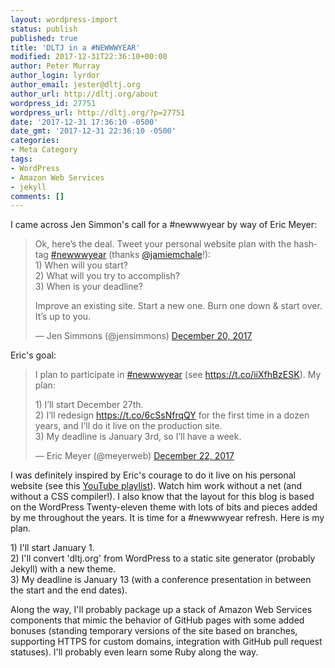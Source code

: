 ```yaml
---
layout: wordpress-import
status: publish
published: true
title: 'DLTJ in a #NEWWWYEAR'
modified: 2017-12-31T22:36:10+00:00
author: Peter Murray
author_login: lyrdor
author_email: jester@dltj.org
author_url: http://dltj.org/about
wordpress_id: 27751
wordpress_url: http://dltj.org/?p=27751
date: '2017-12-31 17:36:10 -0500'
date_gmt: '2017-12-31 22:36:10 -0500'
categories:
- Meta Category
tags:
- WordPress
- Amazon Web Services
- jekyll
comments: []
---
```

<p>I came across Jen Simmon's call for a #newwwyear by way of Eric Meyer:</p>
<blockquote class="twitter-tweet" data-conversation="none" data-lang="en">
<p dir="ltr" lang="en">Ok, here&rsquo;s the deal. Tweet your personal website plan with the hashtag <a href="https://twitter.com/hashtag/newwwyear?src=hash&amp;ref_src=twsrc%5Etfw">#newwwyear</a> (thanks <a href="https://twitter.com/jamiemchale?ref_src=twsrc%5Etfw">@jamiemchale</a>!):<br />
1) When will you start?<br />
2) What will you try to accomplish?<br />
3) When is your deadline?</p>
<p>Improve an existing site. Start a new one. Burn one down &amp; start over. It&rsquo;s up to you.</p>
<p>&mdash; Jen Simmons (@jensimmons) <a href="https://twitter.com/jensimmons/status/943323088405581824?ref_src=twsrc%5Etfw">December 20, 2017</a></p></blockquote>
<p><script async src="https://platform.twitter.com/widgets.js" charset="utf-8"></script></p>
<p>Eric's goal:</p>
<blockquote class="twitter-tweet" data-lang="en">
<p dir="ltr" lang="en">I plan to participate in <a href="https://twitter.com/hashtag/newwwyear?src=hash&amp;ref_src=twsrc%5Etfw">#newwwyear</a> (see <a href="https://t.co/iiXfhBzESK">https://t.co/iiXfhBzESK</a>). My plan:</p>
<p>1) I&rsquo;ll start December 27th.<br />
2) I&rsquo;ll redesign <a href="https://t.co/6cSsNfrqQY">https://t.co/6cSsNfrqQY</a> for the first time in a dozen years, and I&rsquo;ll do it live on the production site.<br />
3) My deadline is January 3rd, so I&rsquo;ll have a week.</p>
<p>&mdash; Eric Meyer (@meyerweb) <a href="https://twitter.com/meyerweb/status/944348540054200320?ref_src=twsrc%5Etfw">December 22, 2017</a></p></blockquote>
<p><script async src="https://platform.twitter.com/widgets.js" charset="utf-8"></script></p>
<p>I was definitely inspired by Eric's courage to do it live on his personal website (see this <a href="https://www.youtube.com/playlist?list=PL22dNRlBicBy6IpKun786rW0veWQyJJkB">YouTube playlist</a>).  Watch him work without a net (and without a CSS compiler!).  I also know that the layout for this blog is based on the WordPress Twenty-eleven theme with lots of bits and pieces added by me throughout the years.  It is time for a #newwwyear refresh.  Here is my plan.</p>
<p>1) I'll start January 1.<br />
2) I'll convert 'dltj.org' from WordPress to a static site generator (probably Jekyll) with a new theme.<br />
3) My deadline is January 13 (with a conference presentation in between the start and the end dates).</p>
<p>Along the way, I'll probably package up a stack of Amazon Web Services components that mimic the behavior of GitHub pages with some added bonuses (standing temporary versions of the site based on branches, supporting HTTPS for custom domains, integration with GitHub pull request statuses).  I'll probably even learn some Ruby along the way.</p>
